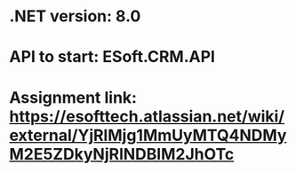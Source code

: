 # .NET version: 8.0
# API to start: ESoft.CRM.API
# Assignment link: https://esofttech.atlassian.net/wiki/external/YjRlMjg1MmUyMTQ4NDMyM2E5ZDkyNjRlNDBlM2JhOTc

